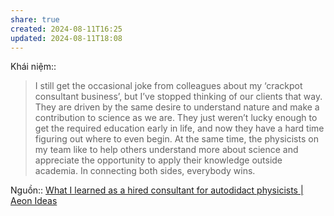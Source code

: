 ```yaml
---
share: true
created: 2024-08-11T16:25
updated: 2024-08-11T18:08
---
```

Khái niệm:: 
> I still get the occasional joke from colleagues about my ‘crackpot consultant business’, but I’ve stopped thinking of our clients that way. They are driven by the same desire to understand nature and make a contribution to science as we are. They just weren’t lucky enough to get the required education early in life, and now they have a hard time figuring out where to even begin. At the same time, the physicists on my team like to help others understand more about science and appreciate the opportunity to apply their knowledge outside academia. In connecting both sides, everybody wins.

Nguồn:: [What I learned as a hired consultant for autodidact physicists | Aeon Ideas](https://aeon.co/ideas/what-i-learned-as-a-hired-consultant-for-autodidact-physicists)